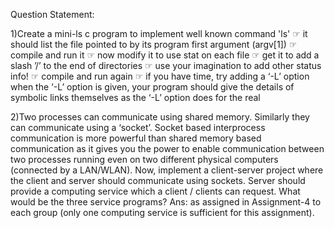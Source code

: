 Question Statement:

1)Create a mini-ls c program to implement well known command 'ls'
☞ it should list the file pointed to by its program first
    argument (argv[1])
☞ compile and run it
☞ now modify it to use stat on each file
☞ get it to add a slash ’/’ to the end of directories
☞ use your imagination to add other status info!
☞ compile and run again
☞ if you have time, try adding a ‘-L’ option
    when the ‘-L’ option is given, your program
    should give the details of symbolic links themselves
    as the ‘-L’ option does for the real

2)Two processes can communicate using shared memory. Similarly they can communicate using a
‘socket’. Socket based interprocess communication is more powerful than shared memory based
communication as it gives you the power to enable communication between two processes
running even on two different physical computers (connected by a LAN/WLAN). 
Now, implement a client-server project where the client and server should communicate
using sockets. Server should provide a computing service which a client / clients can request.
What would be the three service programs?
Ans: as assigned in Assignment-4 to each group (only one computing service is sufficient
for this assignment).